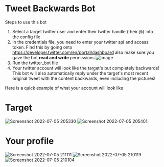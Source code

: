# Tweet Backwards Bot

Steps to use this bot
1. Select a target twitter user and enter their twitter handle (their @) into the config file
2. In the credentials file, you need to enter your twitter api and access token. Find this by going onto https://developer.twitter.com/en/portal/dashboard
also make sure you gave the bot <b>read and write</b> permissions
![image](https://user-images.githubusercontent.com/89413517/177448098-2d2304ca-bfd9-44f9-8b43-28afb3a48b98.png)
3. Run the twitter_bot file
4. Your twitter account will look like the target's but completely backwards! 
This bot will also automatically reply under the target's most recent original tweet with the content
backwards, even including the pictures!

Here is a quick example of what your account will look like

# Target
![Screenshot 2022-07-05 205330](https://user-images.githubusercontent.com/89413517/177441001-98dcbe02-ab10-4a05-bd70-f26abf8e707f.png)
![Screenshot 2022-07-05 205401](https://user-images.githubusercontent.com/89413517/177441007-cff0b17f-6911-48a7-b0f2-898237ba03eb.png)
# Your profile
![Screenshot 2022-07-05 211111](https://user-images.githubusercontent.com/89413517/177442566-e6ac18b7-c460-420b-8ec3-5dc89dd266eb.png)
![Screenshot 2022-07-05 210119](https://user-images.githubusercontent.com/89413517/177441013-27da7b38-93d9-46fe-bd0f-4ebcc9b6a8af.png)
![Screenshot 2022-07-05 210104](https://user-images.githubusercontent.com/89413517/177441015-e733f181-311a-4d70-be1b-72e7ca7a09e3.png)

